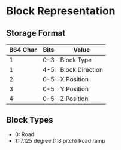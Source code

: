 Block Representation
====================

Storage Format
--------------

|B64 Char   | Bits  | Value            |
| --------- | ----- | ---------------- |
| 1         | 0-3   | Block Type       |
| 1         | 4-5   | Block Direction  |
| 2         | 0-5   | X Position       |
| 3         | 0-5   | Y Position       |
| 4         | 0-5   | Z Position       |

Block Types
-----------

- 0: Road   
- 1: 7.125 degree (1:8 pitch) Road ramp

